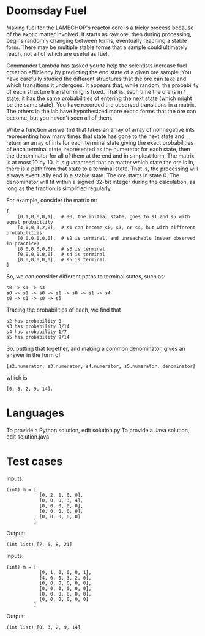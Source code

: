 Doomsday Fuel
=============

Making fuel for the LAMBCHOP's reactor core is a tricky process because of the exotic matter involved.
It starts as raw ore, then during processing, begins randomly changing between forms, eventually reaching a stable form.
There may be multiple stable forms that a sample could ultimately reach, not all of which are useful as fuel.

Commander Lambda has tasked you to help the scientists increase fuel creation efficiency by predicting the end state of
a given ore sample. You have carefully studied the different structures that the ore can take and which transitions it
undergoes. It appears that, while random, the probability of each structure transforming is fixed. That is, each time
the ore is in 1 state, it has the same probabilities of entering the next state (which might be the same state).  You
have recorded the observed transitions in a matrix. The others in the lab have hypothesized more exotic forms that the
ore can become, but you haven't seen all of them.

Write a function answer(m) that takes an array of array of nonnegative ints representing how many times that state has
gone to the next state and return an array of ints for each terminal state giving the exact probabilities of each 
terminal state, represented as the numerator for each state, then the denominator for all of them at the end and in 
simplest form. The matrix is at most 10 by 10. It is guaranteed that no matter which state the ore is in, there is a path
from that state to a terminal state. That is, the processing will always eventually end in a stable state. The ore starts
in state 0. The denominator will fit within a signed 32-bit integer during the calculation, as long as the fraction
is simplified regularly.

For example, consider the matrix m:

    [
        [0,1,0,0,0,1],  # s0, the initial state, goes to s1 and s5 with equal probability
        [4,0,0,3,2,0],  # s1 can become s0, s3, or s4, but with different probabilities
        [0,0,0,0,0,0],  # s2 is terminal, and unreachable (never observed in practice)
        [0,0,0,0,0,0],  # s3 is terminal
        [0,0,0,0,0,0],  # s4 is terminal
        [0,0,0,0,0,0],  # s5 is terminal 
    ]

So, we can consider different paths to terminal states, such as:


    s0 -> s1 -> s3
    s0 -> s1 -> s0 -> s1 -> s0 -> s1 -> s4
    s0 -> s1 -> s0 -> s5
    
    
Tracing the probabilities of each, we find that

    s2 has probability 0
    s3 has probability 3/14
    s4 has probability 1/7
    s5 has probability 9/14
    
So, putting that together, and making a common denominator, gives an answer in the form of

    [s2.numerator, s3.numerator, s4.numerator, s5.numerator, denominator] 
   which is
   
    [0, 3, 2, 9, 14].

Languages
=========

To provide a Python solution, edit solution.py
To provide a Java solution, edit solution.java

Test cases
==========

Inputs:

    (int) m = [ 
                [0, 2, 1, 0, 0], 
                [0, 0, 0, 3, 4], 
                [0, 0, 0, 0, 0], 
                [0, 0, 0, 0, 0], 
                [0, 0, 0, 0, 0]
              ]

Output:

    (int list) [7, 6, 8, 21]

Inputs:

    (int) m = [ 
                [0, 1, 0, 0, 0, 1],
                [4, 0, 0, 3, 2, 0],
                [0, 0, 0, 0, 0, 0], 
                [0, 0, 0, 0, 0, 0], 
                [0, 0, 0, 0, 0, 0], 
                [0, 0, 0, 0, 0, 0]
              ]

Output:

    (int list) [0, 3, 2, 9, 14]
